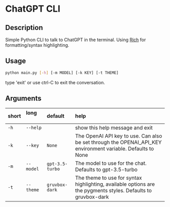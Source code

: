 # ChatGPT CLI

## Description

Simple Python CLI to talk to ChatGPT in the terminal. Using [Rich](https://rich.readthedocs.io/en/stable/index.html) for formatting/syntax highlighting.

## Usage

```bash
python main.py [-h] [-m MODEL] [-k KEY] [-t THEME]
```

type 'exit' or use ctrl-C to exit the conversation.

## Arguments

|short|long &nbsp; &nbsp; &nbsp; &nbsp; &nbsp; &nbsp;|default|help|
| :--- | :--- | :--- | :--- |
|`-h`|`--help`||show this help message and exit|
|`-k`|`--key`|`None`|The OpenAI API key to use. Can also be set through the OPENAI_API_KEY environment variable. Defaults to None|
|`-m`|`--model`|`gpt-3.5-turbo`|The model to use for the chat. Defaults to gpt-3.5-turbo|
|`-t`|`--theme`|`gruvbox-dark`|The theme to use for syntax highlighting, available options are the pygments styles. Defaults to gruvbox-dark|
